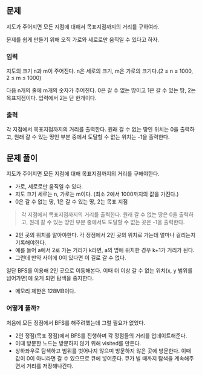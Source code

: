 ## 문제
지도가 주어지면 모든 지점에 대해서 목표지점까지의 거리를 구하여라.

문제를 쉽게 만들기 위해 오직 가로와 세로로만 움직일 수 있다고 하자.

### 입력
지도의 크기 n과 m이 주어진다. n은 세로의 크기, m은 가로의 크기다.(2 ≤ n ≤ 1000, 2 ≤ m ≤ 1000)

다음 n개의 줄에 m개의 숫자가 주어진다. 0은 갈 수 없는 땅이고 1은 갈 수 있는 땅, 2는 목표지점이다. 입력에서 2는 단 한개이다.

### 출력
각 지점에서 목표지점까지의 거리를 출력한다. 원래 갈 수 없는 땅인 위치는 0을 출력하고, 원래 갈 수 있는 땅인 부분 중에서 도달할 수 없는 위치는 -1을 출력한다.

## 문제 풀이
지도가 주어지면 모든 지점에 대해 목표지점까지의 거리를 구해야한다.
- 가로, 세로로만 움직일 수 있다.
- 지도 크기 세로는 n, 가로는 m이다. (최소 2에서 1000까지의 값을 가진다.)
- 0은 갈 수 없는 땅, 1은 갈 수 있는 땅, 2는 목표 지점

> 각 지점에서 목표지점까지의 거리를 출력한다. 원래 갈 수 없는 땅은 0을 출력하고, 원래 갈 수 있는 땅인 부분 중에서도 도달할 수 없는 곳은 -1을 출력한다.

- 2인 곳의 위치를 알아야한다. 각 정점에서 2인 곳의 위치로 가는데 얼마나 걸리는지 기록해야한다. 
- 예를 들어 a에서 2로 가는 거리가 k라면, a의 옆에 위치한 경우 k+1가 거리가 된다.
- 그런데 만약 사이에 0이 있다면 이 길로 갈 수 없다. 

일단 BFS를 이용해 2인 곳으로 이동해본다. 이때 더 이상 갈 수 없는 위치(x, y 범위를 넘어가면)에 오게 되면 탐색을 중지한다.

- 메모리 제한은 128MB이다. 

### 어떻게 풀까?
처음에 모든 정점에서 BFS를 해주려했는데 그럴 필요가 없었다.

- 2인 정점(목표 정점)에서 BFS를 진행하며 각 정점들의 거리를 업데이트해준다.
- 이때 방문한 노드는 방문하지 않기 위해 visited를 만든다.
- 상하좌우로 탐색하고 범위를 벗어나지 않으며 방문하지 않은 곳에 방문한다. 이때 값이 0이 아니라면 갈 수 있으므로 큐에 넣어준다. 큐가 빌 때까지 탐색을 계속해주면서 거리를 저장해나간다.
